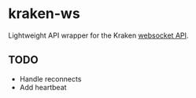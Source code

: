 # kraken-ws

Lightweight API wrapper for the Kraken [websocket API](https://www.kraken.com/features/websocket-api).

## TODO

- Handle reconnects
- Add heartbeat